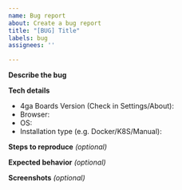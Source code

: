 ```yaml
---
name: Bug report
about: Create a bug report
title: "[BUG] Title"
labels: bug
assignees: ''

---
```


**Describe the bug**


**Tech details**
 - 4ga Boards Version (Check in Settings/About): 
 - Browser: 
 - OS: 
 - Installation type (e.g. Docker/K8S/Manual):

**Steps to reproduce** _(optional)_


**Expected behavior** _(optional)_


**Screenshots** _(optional)_

